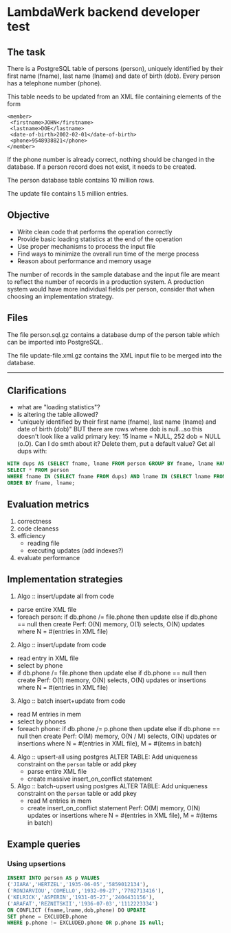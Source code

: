 # LambdaWerk backend developer test

## The task

There is a PostgreSQL table of persons (person), uniquely identified
by their first name (fname), last name (lname) and date of birth
(dob).  Every person has a telephone number (phone).

This table needs to be updated from an XML file containing elements of
the form

```
<member>
 <firstname>JOHN</firstname>
 <lastname>DOE</lastname>
 <date-of-birth>2002-02-01</date-of-birth>
 <phone>9548938821</phone>
</member>
```

If the phone number is already correct, nothing should be changed in
the database.  If a person record does not exist, it needs to be
created.

The person database table contains 10 million rows.

The update file contains 1.5 million entries.

## Objective

 - Write clean code that performs the operation correctly
 - Provide basic loading statistics at the end of the operation
 - Use proper mechanisms to process the input file
 - Find ways to minimize the overall run time of the merge process
 - Reason about performance and memory usage

The number of records in the sample database and the input file are
meant to reflect the number of records in a production system.  A
production system would have more individual fields per person,
consider that when choosing an implementation strategy.

## Files

The file person.sql.gz contains a database dump of the person table
which can be imported into PostgreSQL.

The file update-file.xml.gz contains the XML input file to be merged
into the database.

---
## Clarifications
- what are "loading statistics"?
- is altering the table allowed?
- "uniquely identified by their first name (fname), last name (lname)
and date of birth (dob)" BUT there are rows where dob is null...so this
doesn't look like a valid primary key: 15 lname = NULL, 252 dob = NULL (o.O).
Can I do smth about it? Delete them, put a default value? Get all dups with:
``` sql
WITH dups AS (SELECT fname, lname FROM person GROUP BY fname, lname HAVING COUNT(*) > 1)
SELECT * FROM person
WHERE fname IN (SELECT fname FROM dups) AND lname IN (SELECT lname FROM dups)
ORDER BY fname, lname;
```

## Evaluation metrics
1. correctness
2. code cleaness
3. efficiency
   - reading file
   - executing updates (add indexes?)
4. evaluate performance

## Implementation strategies
1. Algo :: insert/update all from code
  - parse entire XML file
  - foreach person:
      if db.phone /= file.phone then update else if db.phone == null then create
   Perf: O(N) memory, O(1) selects, O(N) updates
         where N = #(entries in XML file)
2. Algo :: insert/update from code
  - read entry in XML file
  - select by phone
  - if db.phone /= file.phone then update else if db.phone == null then create
   Perf: O(1) memory, O(N) selects, O(N) updates or insertions
         where N = #(entries in XML file)
3. Algo :: batch insert+update from code
  - read M entries in mem
  - select by phones
  - foreach phone:
      if db.phone /= p.phone then update else if db.phone == null then create
   Perf: O(M) memory, O(N / M) selects, O(N) updates or insertions
         where N = #(entries in XML file), M = #(items in batch)
4. Algo :: upsert-all using postgres
   ALTER TABLE: Add uniqueness constraint on the `person` table or add pkey
   - parse entire XML file
   - create massive insert_on_conflict statement
5. Algo :: batch-upsert using postgres
   ALTER TABLE: Add uniqueness constraint on the `person` table or add pkey
   - read M entries in mem
   - create insert_on_conflict statement
   Perf: O(M) memory, O(N) updates or insertions
         where N = #(entries in XML file), M = #(items in batch)


## Example queries

### Using upsertions

``` sql
INSERT INTO person AS p VALUES
('JIARA','HERTZEL','1935-06-05','5859012134'),
('RONJARVIOU','COMELLO','1932-09-27','7702713416'),
('KELRICK','ASPERIN','1931-05-27','2404431156'),
('ARAFAT','REZNITSKII','1936-07-03','1112223334')
ON CONFLICT (fname,lname,dob,phone) DO UPDATE
SET phone = EXCLUDED.phone
WHERE p.phone != EXCLUDED.phone OR p.phone IS null;
```
